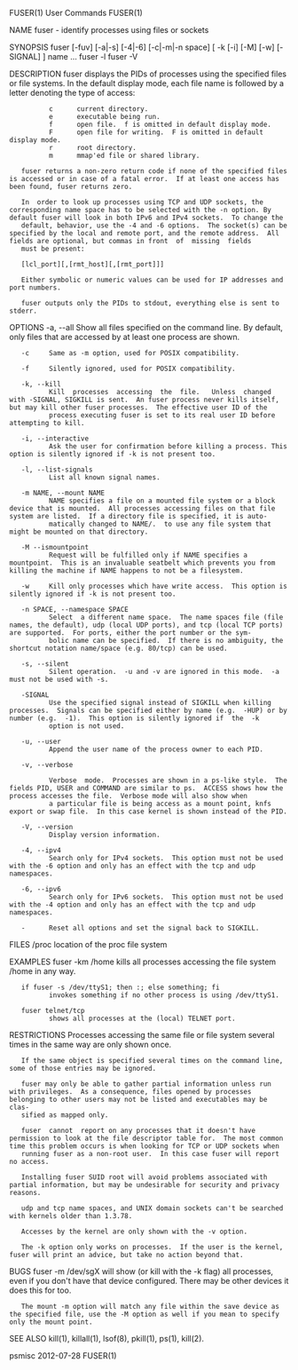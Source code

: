 FUSER(1)                                                                                        User Commands                                                                                        FUSER(1)



NAME
       fuser - identify processes using files or sockets

SYNOPSIS
       fuser [-fuv] [-a|-s] [-4|-6] [-c|-m|-n space] [ -k [-i] [-M] [-w] [-SIGNAL] ] name ...
       fuser -l
       fuser -V

DESCRIPTION
       fuser displays the PIDs of processes using the specified files or file systems.  In the default display mode, each file name is followed by a letter denoting the type of access:

              c      current directory.
              e      executable being run.
              f      open file.  f is omitted in default display mode.
              F      open file for writing.  F is omitted in default display mode.
              r      root directory.
              m      mmap'ed file or shared library.

       fuser returns a non-zero return code if none of the specified files is accessed or in case of a fatal error.  If at least one access has been found, fuser returns zero.

       In  order to look up processes using TCP and UDP sockets, the corresponding name space has to be selected with the -n option. By default fuser will look in both IPv6 and IPv4 sockets.  To change the
       default, behavior, use the -4 and -6 options.  The socket(s) can be specified by the local and remote port, and the remote address.  All fields are optional, but commas in front  of  missing  fields
       must be present:

       [lcl_port][,[rmt_host][,[rmt_port]]]

       Either symbolic or numeric values can be used for IP addresses and port numbers.

       fuser outputs only the PIDs to stdout, everything else is sent to stderr.

OPTIONS
       -a, --all
              Show all files specified on the command line.  By default, only files that are accessed by at least one process are shown.

       -c     Same as -m option, used for POSIX compatibility.

       -f     Silently ignored, used for POSIX compatibility.

       -k, --kill
              Kill  processes  accessing  the  file.   Unless  changed with -SIGNAL, SIGKILL is sent.  An fuser process never kills itself, but may kill other fuser processes.  The effective user ID of the
              process executing fuser is set to its real user ID before attempting to kill.

       -i, --interactive
              Ask the user for confirmation before killing a process. This option is silently ignored if -k is not present too.

       -l, --list-signals
              List all known signal names.

       -m NAME, --mount NAME
              NAME specifies a file on a mounted file system or a block device that is mounted.  All processes accessing files on that file system are listed.  If a directory file is specified, it is auto‐
              matically changed to NAME/.  to use any file system that might be mounted on that directory.

       -M --ismountpoint
              Request will be fulfilled only if NAME specifies a mountpoint.  This is an invaluable seatbelt which prevents you from killing the machine if NAME happens to not be a filesystem.

       -w     Kill only processes which have write access.  This option is silently ignored if -k is not present too.

       -n SPACE, --namespace SPACE
              Select  a different name space.  The name spaces file (file names, the default), udp (local UDP ports), and tcp (local TCP ports) are supported.  For ports, either the port number or the sym‐
              bolic name can be specified.  If there is no ambiguity, the shortcut notation name/space (e.g. 80/tcp) can be used.

       -s, --silent
              Silent operation.  -u and -v are ignored in this mode.  -a must not be used with -s.

       -SIGNAL
              Use the specified signal instead of SIGKILL when killing processes.  Signals can be specified either by name (e.g.  -HUP) or by number (e.g.  -1).  This option is silently ignored if  the  -k
              option is not used.

       -u, --user
              Append the user name of the process owner to each PID.

       -v, --verbose

              Verbose  mode.  Processes are shown in a ps-like style.  The fields PID, USER and COMMAND are similar to ps.  ACCESS shows how the process accesses the file.  Verbose mode will also show when
              a particular file is being access as a mount point, knfs export or swap file.  In this case kernel is shown instead of the PID.

       -V, --version
              Display version information.

       -4, --ipv4
              Search only for IPv4 sockets.  This option must not be used with the -6 option and only has an effect with the tcp and udp namespaces.

       -6, --ipv6
              Search only for IPv6 sockets.  This option must not be used with the -4 option and only has an effect with the tcp and udp namespaces.

       -      Reset all options and set the signal back to SIGKILL.

FILES
       /proc  location of the proc file system

EXAMPLES
       fuser -km /home
              kills all processes accessing the file system /home in any way.

       if fuser -s /dev/ttyS1; then :; else something; fi
              invokes something if no other process is using /dev/ttyS1.

       fuser telnet/tcp
              shows all processes at the (local) TELNET port.

RESTRICTIONS
       Processes accessing the same file or file system several times in the same way are only shown once.

       If the same object is specified several times on the command line, some of those entries may be ignored.

       fuser may only be able to gather partial information unless run with privileges.  As a consequence, files opened by processes belonging to other users may not be listed and executables may be  clas‐
       sified as mapped only.

       fuser  cannot  report on any processes that it doesn't have permission to look at the file descriptor table for.  The most common time this problem occurs is when looking for TCP or UDP sockets when
       running fuser as a non-root user.  In this case fuser will report no access.

       Installing fuser SUID root will avoid problems associated with partial information, but may be undesirable for security and privacy reasons.

       udp and tcp name spaces, and UNIX domain sockets can't be searched with kernels older than 1.3.78.

       Accesses by the kernel are only shown with the -v option.

       The -k option only works on processes.  If the user is the kernel, fuser will print an advice, but take no action beyond that.

BUGS
       fuser -m /dev/sgX will show (or kill with the -k flag) all processes, even if you don't have that device configured.  There may be other devices it does this for too.

       The mount -m option will match any file within the save device as the specified file, use the -M option as well if you mean to specify only the mount point.

SEE ALSO
       kill(1), killall(1), lsof(8), pkill(1), ps(1), kill(2).



psmisc                                                                                            2012-07-28                                                                                         FUSER(1)
